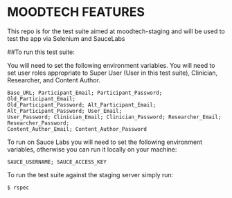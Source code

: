 MOODTECH FEATURES
===========

This repo is for the test suite aimed at moodtech-staging and will be used to test the app via Selenium and SauceLabs

##To run this test suite:

You will need to set the following environment variables. You will need to set user roles appropriate to Super User
(User in this test suite), Clinician, Researcher, and Content Author.

    Base_URL; Participant_Email; Participant_Password; Old_Participant_Email;
    Old_Participant_Password; Alt_Participant_Email; Alt_Participant_Password; User_Email;
    User_Password; Clinician_Email; Clinician_Password; Researcher_Email; Researcher_Password;
    Content_Author_Email; Content_Author_Password

To run on Sauce Labs you will need to set the following environment variables, otherwise you can run it locally on your
machine:

    SAUCE_USERNAME; SAUCE_ACCESS_KEY

To run the test suite against the staging server simply run:

    $ rspec